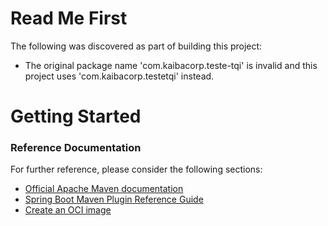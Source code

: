 # Read Me First
The following was discovered as part of building this project:

* The original package name 'com.kaibacorp.teste-tqi' is invalid and this project uses 'com.kaibacorp.testetqi' instead.

# Getting Started

### Reference Documentation
For further reference, please consider the following sections:

* [Official Apache Maven documentation](https://maven.apache.org/guides/index.html)
* [Spring Boot Maven Plugin Reference Guide](https://docs.spring.io/spring-boot/docs/2.6.2/maven-plugin/reference/html/)
* [Create an OCI image](https://docs.spring.io/spring-boot/docs/2.6.2/maven-plugin/reference/html/#build-image)

